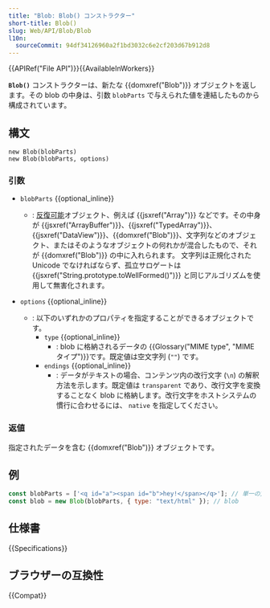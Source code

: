 ```yaml
---
title: "Blob: Blob() コンストラクター"
short-title: Blob()
slug: Web/API/Blob/Blob
l10n:
  sourceCommit: 94df34126960a2f1bd3032c6e2cf203d67b912d8
---
```


{{APIRef("File API")}}{{AvailableInWorkers}}

**`Blob()`** コンストラクターは、新たな {{domxref("Blob")}} オブジェクトを返します。その blob の中身は、引数 `blobParts` で与えられた値を連結したものから構成されています。

## 構文

```js-nolint
new Blob(blobParts)
new Blob(blobParts, options)
```

### 引数

- `blobParts` {{optional_inline}}

  - : [反復可能](/ja/docs/Web/JavaScript/Reference/Iteration_protocols#反復可能プロトコル)オブジェクト、例えば {{jsxref("Array")}} などです。その中身が {{jsxref("ArrayBuffer")}}、{{jsxref("TypedArray")}}、{{jsxref("DataView")}}、{{domxref("Blob")}}、文字列などのオブジェクト、またはそのようなオブジェクトの何れかが混合したもので、それが {{domxref("Blob")}} の中に入れられます。
  文字列は正規化された Unicode でなければならず、孤立サロゲートは {{jsxref("String.prototype.toWellFormed()")}} と同じアルゴリズムを使用して無害化されます。

- `options` {{optional_inline}}
  - : 以下のいずれかのプロパティを指定することができるオブジェクトです。
    - `type` {{optional_inline}}
      - : blob に格納されるデータの {{Glossary("MIME type", "MIME タイプ")}}です。既定値は空文字列 (`""`) です。
    - `endings` {{optional_inline}}
      - : データがテキストの場合、コンテンツ内の改行文字 (`\n`) の解釈方法を示します。既定値は `transparent` であり、改行文字を変換することなく blob に格納します。改行文字をホストシステムの慣行に合わせるには、 `native` を指定してください。

### 返値

指定されたデータを含む {{domxref("Blob")}} オブジェクトです。

## 例

```js
const blobParts = ['<q id="a"><span id="b">hey!</span></q>']; // 単一の文字列からなる配列
const blob = new Blob(blobParts, { type: "text/html" }); // blob
```

## 仕様書

{{Specifications}}

## ブラウザーの互換性

{{Compat}}
